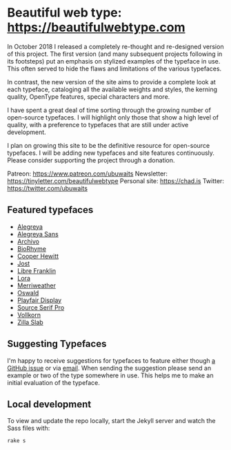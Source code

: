 # Beautiful web type: https://beautifulwebtype.com

In October 2018 I released a completely re-thought and re-designed version of this project. The first version (and many subsequent projects following in its footsteps) put an emphasis on stylized examples of the typeface in use. This often served to hide the flaws and limitations of the various typefaces.

In contrast, the new version of the site aims to provide a complete look at each typeface, cataloging all the available weights and styles, the kerning quality, OpenType features, special characters and more.

I have spent a great deal of time sorting through the growing number of open-source typefaces. I will highlight only those that show a high level of quality, with a preference to typefaces that are still under active development.

I plan on growing this site to be the definitive resource for open-source typefaces. I will be adding new typefaces and site features continuously. Please consider supporting the project through a donation.

Patreon: https://www.patreon.com/ubuwaits
Newsletter: https://tinyletter.com/beautifulwebtype
Personal site: https://chad.is
Twitter: https://twitter.com/ubuwaits

## Featured typefaces

* [Alegreya](https://beautifulwebtype.com/alegreya/)
* [Alegreya Sans](https://beautifulwebtype.com/alegreya-Sans)
* [Archivo](https://beautifulwebtype.com/archivo)
* [BioRhyme](https://beautifulwebtype.com/biorhyme)
* [Cooper Hewitt](https://beautifulwebtype.com/cooper-hewitt)
* [Jost](https://github.com/indestructible-type/Jost)
* [Libre Franklin](https://github.com/impallari/Libre-Franklin)
* [Lora](https://github.com/cyrealtype/Lora-Cyrillic)
* [Merriweather](https://github.com/EbenSorkin/Merriweather)
* [Oswald](https://github.com/googlefonts/OswaldFont)
* [Playfair Display](https://github.com/clauseggers/Playfair-Display)
* [Source Serif Pro](https://github.com/adobe-fonts/source-serif-pro)
* [Vollkorn](https://fonts.google.com/specimen/Vollkorn)
* [Zilla Slab](https://github.com/mozilla/zilla-slab)

## Suggesting Typefaces

I'm happy to receive suggestions for typefaces to feature either though [a GitHub issue](https://github.com/ubuwaits/beautiful-web-type/issues) or via [email](mailto:ubuwaits@gmail.com). When sending the suggestion please send an example or two of the type somewhere in use. This helps me to make an initial evaluation of the typeface.

## Local development

To view and update the repo locally, start the Jekyll server and watch the Sass files with:

    rake s
